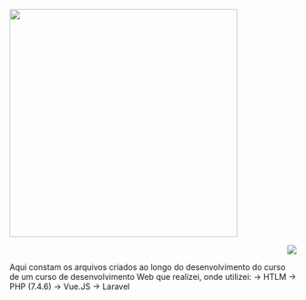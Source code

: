 <p align="left"><img src="https://res.cloudinary.com/dtfbvvkyp/image/upload/v1566331377/laravel-logolockup-cmyk-red.svg " width="400"></p>

<p align="right"><img src="https://avatars.githubusercontent.com/u/25158?s=200&v=4"></p>

Aqui constam os arquivos criados ao longo do desenvolvimento do curso de um curso de desenvolvimento Web que realizei, onde utilizei:
-> HTLM
-> PHP (7.4.6)
-> Vue.JS
-> Laravel


